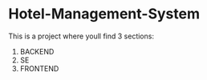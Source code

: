 # Hotel-Management-System

This is a project where youll find 3 sections:
1. BACKEND
2. SE
3. FRONTEND
